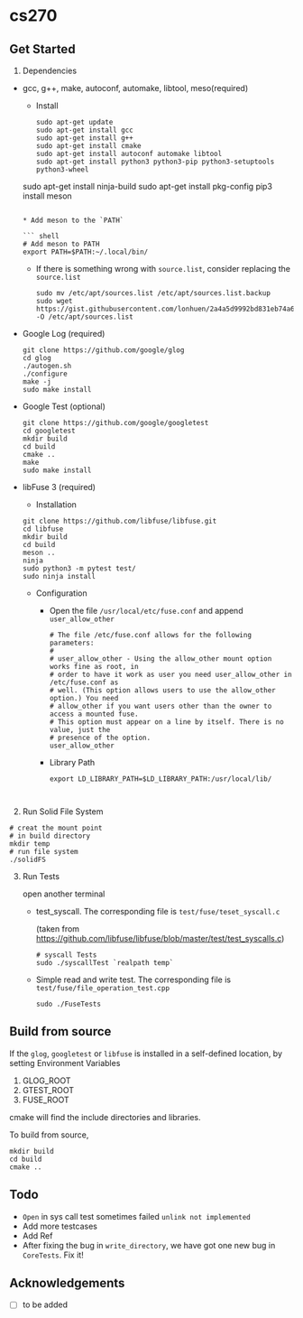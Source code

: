 # cs270

## Get Started

1. Dependencies

  * gcc, g++, make, autoconf, automake, libtool, meso(required)

    * Install
  
      ``` shell
      sudo apt-get update
      sudo apt-get install gcc
      sudo apt-get install g++
      sudo apt-get install cmake
      sudo apt-get install autoconf automake libtool
      sudo apt-get install python3 python3-pip python3-setuptools python3-wheel
    sudo apt-get install ninja-build
      sudo apt-get install pkg-config
    pip3 install meson
      ```
    
    * Add meson to the `PATH`
    
      ``` shell
      # Add meson to PATH
      export PATH=$PATH:~/.local/bin/
      ```
    
    * If there is something wrong with `source.list`, consider replacing the `source.list`
    
      ``` shell
      sudo mv /etc/apt/sources.list /etc/apt/sources.list.backup
      sudo wget https://gist.githubusercontent.com/lonhuen/2a4a5d9992bd831eb74a6b903107c927/raw/53dc53adac5faed5335072a11b5a30d7d41578a6/source.list.cs270 -O /etc/apt/sources.list
      ```
* Google Log (required)

    ``` shell
    git clone https://github.com/google/glog
    cd glog
    ./autogen.sh
    ./configure
    make -j
    sudo make install
    ```

* Google Test (optional)

  ``` shell
  git clone https://github.com/google/googletest
  cd googletest
  mkdir build
  cd build
  cmake ..
  make
  sudo make install
  ```

* libFuse 3 (required)

  * Installation

  ``` shell
  git clone https://github.com/libfuse/libfuse.git
  cd libfuse
  mkdir build
  cd build
  meson ..
  ninja
  sudo python3 -m pytest test/
  sudo ninja install
  ```

  * Configuration

      * Open the file `/usr/local/etc/fuse.conf` and append `user_allow_other`

        ``` shell
        # The file /etc/fuse.conf allows for the following parameters:
        #
        # user_allow_other - Using the allow_other mount option works fine as root, in
        # order to have it work as user you need user_allow_other in /etc/fuse.conf as
        # well. (This option allows users to use the allow_other option.) You need
        # allow_other if you want users other than the owner to access a mounted fuse.
        # This option must appear on a line by itself. There is no value, just the
        # presence of the option.
        user_allow_other
        ```
        
      * Library Path
      
        ``` shell
        export LD_LIBRARY_PATH=$LD_LIBRARY_PATH:/usr/local/lib/
  ```
      

2. Run Solid File System

``` shell
# creat the mount point
# in build directory
mkdir temp
# run file system
./solidFS
```

3. Run Tests

   open another terminal

   * test_syscall. The corresponding file is `test/fuse/teset_syscall.c`

     (taken from https://github.com/libfuse/libfuse/blob/master/test/test_syscalls.c)

     ``` shell
     # syscall Tests
     sudo ./syscallTest `realpath temp`
     ```

   * Simple read and write test. The corresponding file is `test/fuse/file_operation_test.cpp`

     ``` shell
     sudo ./FuseTests
     ```


## Build from source

If the `glog`, `googletest` or `libfuse` is installed in a self-defined location, by setting Environment Variables

1. GLOG_ROOT
2. GTEST_ROOT
3. FUSE_ROOT

cmake will find the include directories and libraries.

To build from source,

``` shell
mkdir build
cd build
cmake ..
```

## Todo

* `Open` in sys call test sometimes failed `unlink not implemented`
* Add more testcases
* Add Ref
* After fixing the bug in `write_directory`, we have got one new bug in `CoreTests`. Fix it!



## Acknowledgements

- [ ] to be added